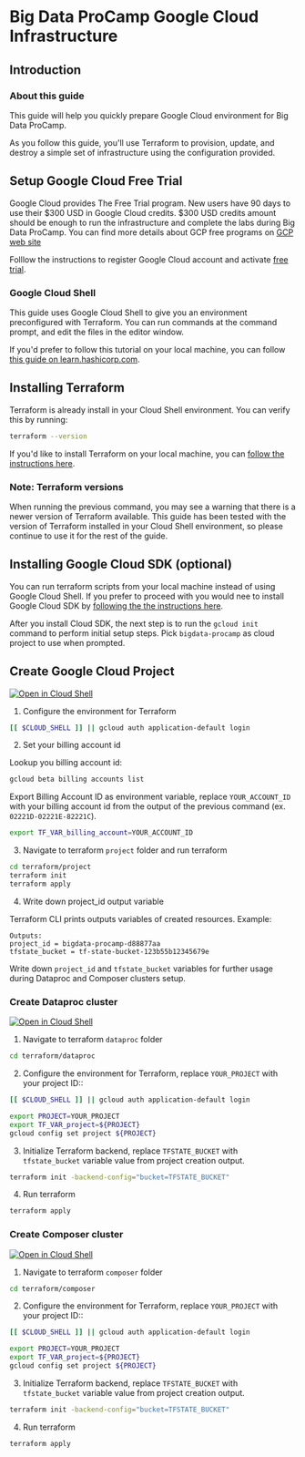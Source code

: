# Big Data ProCamp Google Cloud Infrastructure

## Introduction

### About this guide

This guide will help you quickly prepare Google Cloud environment for Big Data ProCamp.

As you follow this guide, you'll use Terraform to provision, update, and destroy
a simple set of infrastructure using the configuration provided.

## Setup Google Cloud Free Trial

Google Cloud provides The Free Trial program. New users have 90 days to use their $300 USD in Google Cloud credits.
$300 USD credits amount should be enough to run the infrastructure and complete the labs during Big Data ProCamp.
You can find more details about GCP free programs on [GCP web site](https://cloud.google.com/blog/products/gcp/getting-started-with-google-cloud-for-free)

Folllow the instructions to register Google Cloud account and activate [free trial](https://cloud.google.com/free/).

### Google Cloud Shell

This guide uses Google Cloud Shell to give you an environment preconfigured with Terraform. You can run commands at the command prompt, and edit the files in the editor window.

If you'd prefer to follow this tutorial on your local machine, you can follow [this guide on learn.hashicorp.com](https://learn.hashicorp.com/terraform/gcp/intro).


## Installing Terraform

Terraform is already install in your Cloud Shell environment. You can verify this by running:

```bash
terraform --version
```

If you'd like to install Terraform on your local machine, you can [follow the instructions here](https://learn.hashicorp.com/terraform/gcp/install).

### Note: Terraform versions

When running the previous command, you may see a warning that there is a newer version of Terraform available. This guide has been tested with the version of Terraform installed in your Cloud Shell environment, so please continue to use it for the rest of the guide.

## Installing Google Cloud SDK (optional)

You can run terraform scripts from your local machine instead of using Google Cloud Shell. If you prefer to proceed
with you would nee to install Google Cloud SDK by [following the the instructions here](https://cloud.google.com/sdk/docs/install).

After you install Cloud SDK, the next step is to run the `gcloud init` command to perform initial setup steps.  Pick `bigdata-procamp` as cloud project to use when prompted.

## Create Google Cloud Project

[![Open in Cloud Shell](https://gstatic.com/cloudssh/images/open-btn.svg)](https://ssh.cloud.google.com/cloudshell/editor?cloudshell_git_repo=https%3A%2F%2Fgithub.com%2Fadruzenko%2Fbigdata-procamp&cloudshell_git_branch=infra&cloudshell_open_in_editor=terraform%2Fdataproc%2Fdataproc.tf&cloudshell_working_dir=infra&cloudshell_tutorial=README.md)

1. Configure the environment for Terraform

```sh
[[ $CLOUD_SHELL ]] || gcloud auth application-default login
```

2. Set your billing account id

Lookup you billing account id:
```sh
gcloud beta billing accounts list
```

Export Billing Account ID as environment variable, replace `YOUR_ACCOUNT_ID` with your billing account id from the output of the previous command (ex. `02221D-02221E-82221C`).

```sh
export TF_VAR_billing_account=YOUR_ACCOUNT_ID
```

3. Navigate to terraform `project` folder and run terraform

```sh
cd terraform/project
terraform init
terraform apply
```

4. Write down project_id output variable

Terraform CLI prints outputs variables of created resources. Example: 
```
Outputs:
project_id = bigdata-procamp-d88877aa
tfstate_bucket = tf-state-bucket-123b55b12345679e
```
Write down `project_id` and `tfstate_bucket` variables for further usage during Dataproc and Composer clusters setup.

### Create Dataproc cluster

[![Open in Cloud Shell](https://gstatic.com/cloudssh/images/open-btn.svg)](https://ssh.cloud.google.com/cloudshell/editor?cloudshell_git_repo=https%3A%2F%2Fgithub.com%2Fadruzenko%2Fbigdata-procamp&cloudshell_git_branch=infra&cloudshell_open_in_editor=terraform%2Fdataproc%2Fdataproc.tf&cloudshell_working_dir=infra&cloudshell_tutorial=README.md)

1. Navigate to terraform `dataproc` folder

```sh
cd terraform/dataproc
```

2. Configure the environment for Terraform, replace `YOUR_PROJECT` with your project ID::

```sh
[[ $CLOUD_SHELL ]] || gcloud auth application-default login

export PROJECT=YOUR_PROJECT
export TF_VAR_project=${PROJECT}
gcloud config set project ${PROJECT}
```

3. Initialize Terraform backend, replace `TFSTATE_BUCKET` with `tfstate_bucket` variable value from project creation output.

```sh
terraform init -backend-config="bucket=TFSTATE_BUCKET"
```

4. Run terraform

```sh
terraform apply
```

### Create Composer cluster

[![Open in Cloud Shell](https://gstatic.com/cloudssh/images/open-btn.svg)](https://ssh.cloud.google.com/cloudshell/editor?cloudshell_git_repo=https%3A%2F%2Fgithub.com%2Fadruzenko%2Fbigdata-procamp&cloudshell_git_branch=infra&cloudshell_open_in_editor=terraform%2Fdataproc%2Fdataproc.tf&cloudshell_working_dir=infra&cloudshell_tutorial=README.md)

1. Navigate to terraform `composer` folder

```sh
cd terraform/composer
```

2. Configure the environment for Terraform, replace `YOUR_PROJECT` with your project ID::

```sh
[[ $CLOUD_SHELL ]] || gcloud auth application-default login

export PROJECT=YOUR_PROJECT
export TF_VAR_project=${PROJECT}
gcloud config set project ${PROJECT}
```

3. Initialize Terraform backend, replace `TFSTATE_BUCKET` with `tfstate_bucket` variable value from project creation output.

```sh
terraform init -backend-config="bucket=TFSTATE_BUCKET"
```

4. Run terraform

```sh
terraform apply
```
